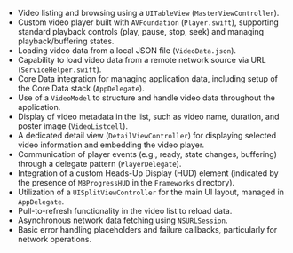 - Video listing and browsing using a `UITableView` (`MasterViewController`).
- Custom video player built with `AVFoundation` (`Player.swift`), supporting standard playback controls (play, pause, stop, seek) and managing playback/buffering states.
- Loading video data from a local JSON file (`VideoData.json`).
- Capability to load video data from a remote network source via URL (`ServiceHelper.swift`).
- Core Data integration for managing application data, including setup of the Core Data stack (`AppDelegate`).
- Use of a `VideoModel` to structure and handle video data throughout the application.
- Display of video metadata in the list, such as video name, duration, and poster image (`VideoListcell`).
- A dedicated detail view (`DetailViewController`) for displaying selected video information and embedding the video player.
- Communication of player events (e.g., ready, state changes, buffering) through a delegate pattern (`PlayerDelegate`).
- Integration of a custom Heads-Up Display (HUD) element (indicated by the presence of `MBProgressHUD` in the `Frameworks` directory).
- Utilization of a `UISplitViewController` for the main UI layout, managed in `AppDelegate`.
- Pull-to-refresh functionality in the video list to reload data.
- Asynchronous network data fetching using `NSURLSession`.
- Basic error handling placeholders and failure callbacks, particularly for network operations.
